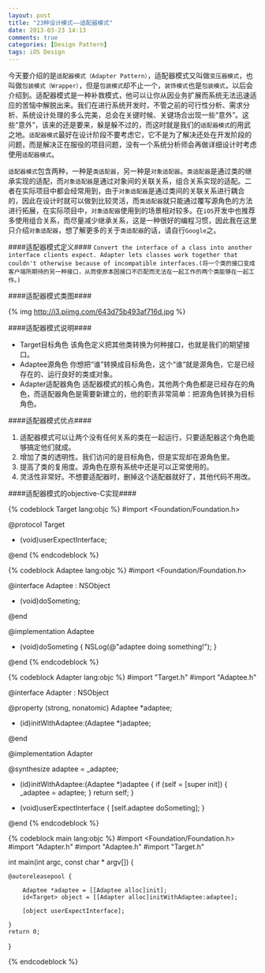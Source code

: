 ```yaml
---
layout: post
title: "23种设计模式——适配器模式"
date: 2013-03-23 14:13
comments: true
categories: [Design Pattern]
tags: iOS Design
---
```


今天要介绍的是`适配器模式（Adapter Pattern）`，适配器模式又叫做`变压器模式`，也叫做`包装模式（Wrapper）`，但是`包装模式`却不止一个，`装饰模式`也是`包装模式`，以后会介绍到。适配器模式是一种补救模式，他可以让你从因业务扩展而系统无法迅速适应的苦恼中解脱出来。我们在进行系统开发时，不管之前的可行性分析、需求分析、系统设计处理的多么完美，总会在关键时候、关键场合出现一些“意外”。这些“意外”，该来的还是要来，躲是躲不过的，而这时就是我们的`适配器模式`的用武之地。`适配器模式`最好在设计阶段不要考虑它，它不是为了解决还处在开发阶段的问题，而是解决正在服役的项目问题，没有一个系统分析师会再做详细设计时考虑使用`适配器模式`。

`适配器模式`包含两种，一种是`类适配器`，另一种是`对象适配器`。`类适配器`是通过类的继承实现的适配，而`对象适配器`是通过对象间的关联关系，组合关系实现的适配。二者在实际项目中都会经常用到，由于`对象适配器`是通过类间的关联关系进行耦合的，因此在设计时就可以做到比较灵活，而`类适配器`就只能通过覆写源角色的方法进行拓展，在实际项目中，`对象适配器`使用到的场景相对较多。在`iOS`开发中也推荐多使用组合关系，而尽量减少继承关系，这是一种很好的编程习惯，因此我在这里只介绍`对象适配器`，想了解更多的关于`类适配器`的话，请自行`Google`之。

####适配器模式定义####
`Convert the interface of a class into another interface clients expect. Adapter lets classes work together that couldn't otherwise because of incompatible interfaces.(将一个类的接口变成客户端所期待的另一种接口，从而使原本因接口不匹配而无法在一起工作的两个类能够在一起工作。)`

<!-- More -->

####适配器模式类图####

{% img http://i3.piimg.com/643d75b493af716d.jpg %}

####适配器模式说明####

+ Target目标角色
 该角色定义把其他类转换为何种接口，也就是我们的期望接口。
+ Adaptee源角色
 你想把“谁”转换成目标角色，这个“谁”就是源角色，它是已经存在的、运行良好的类或对象。
+ Adapter适配器角色
 适配器模式的核心角色，其他两个角色都是已经存在的角色，而适配器角色是需要新建立的，他的职责非常简单：把源角色转换为目标角色。
 
####适配器模式优点####

1. 适配器模式可以让两个没有任何关系的类在一起运行，只要适配器这个角色能够搞定他们就成。
2. 增加了类的透明性。我们访问的是目标角色，但是实现却在源角色里。
3. 提高了类的复用度。源角色在原有系统中还是可以正常使用的。
4. 灵活性非常好。不想要适配器时，删掉这个适配器就好了，其他代码不用改。

####适配器模式的objective-C实现####

{% codeblock Target lang:objc %}
#import <Foundation/Foundation.h>

@protocol Target <NSObject>

- (void)userExpectInterface;

@end
{% endcodeblock %}

{% codeblock Adaptee lang:objc %}
#import <Foundation/Foundation.h>

@interface Adaptee : NSObject

- (void)doSometing;

@end

@implementation Adaptee

- (void)doSometing
{
    NSLog(@"adaptee doing something!");
}

@end
{% endcodeblock %}

{% codeblock Adapter lang:objc %}
#import "Target.h"
#import "Adaptee.h"

@interface Adapter : NSObject<Target>

@property (strong, nonatomic) Adaptee *adaptee;

- (id)initWithAdaptee:(Adaptee *)adaptee;

@end

@implementation Adapter

@synthesize adaptee = _adaptee;


- (id)initWithAdaptee:(Adaptee *)adaptee
{
    if (self = [super init]) {
        _adaptee = adaptee;
    }
    return self;
}

- (void)userExpectInterface
{
    [self.adaptee doSometing];
}

@end
{% endcodeblock %}

{% codeblock main lang:objc %}
#import <Foundation/Foundation.h>
#import "Adapter.h"
#import "Adaptee.h"
#import "Target.h"

int main(int argc, const char * argv[])
{

    @autoreleasepool {
        
        Adaptee *adaptee = [[Adaptee alloc]init];
        id<Target> object = [[Adapter alloc]initWithAdaptee:adaptee];
        
        [object userExpectInterface];
        
    }
    return 0;
}

{% endcodeblock %}
